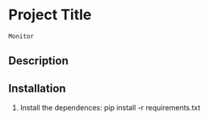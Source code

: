 # Project Title
    Monitor
    
## Description


## Installation
1. Install the dependences:
    pip install -r requirements.txt